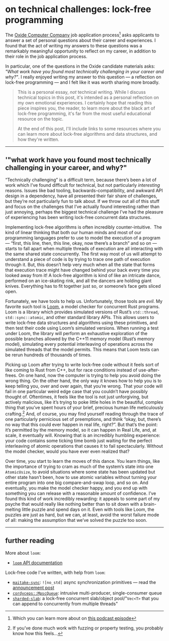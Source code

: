 # on technical challenges: lock-free programming

The [Oxide Computer Company](https://oxide.computer/) job application
process[^1] asks applicants to answer a set of personal questions about their
career and experiences. I found that the act of writing my answers to these
questions was a remarkably meaningful opportunity to reflect on my career, in
addition to their role in the job application process.

In particular, one of the questions in the Oxide candidate materials asks:
_"What work have you found most technically challenging in your career and
why?"_. I really enjoyed writing my answer to this question — a reflection on
lock-free programming — and I felt like it was worth sharing more broadly.

>
> This is a personal essay, _not_ technical writing. While I discuss technical
> topics in this post, it's intended as a personal reflection on my own
> emotional experiences. I certainly hope that reading this piece inspires you,
> the reader, to learn more about the black art of lock-free programming, it's
> far from the most useful educational resource on the topic.
>
> At the end of this post, I'll include links to some resources where you can
> learn more about lock-free algorithms and data structures, and how they're
> written. 

***

## '"what work have you found most technically challenging in your career, and why?"

“Technically challenging” is a difficult term, because there’s been a lot of
work which I’ve found difficult for technical, but not particularly
_interesting_ reasons. Issues like bad tooling, backwards-compatibility, and
awkward API design in a dependency, have all presented their fair share of
challenges, but they’re not particularly fun to talk about. If we throw out all
of this stuff and focus on the challenges that I’ve actually found interesting
rather than just annoying, perhaps the biggest technical challenge I’ve had the
pleasure of experiencing has been writing lock-free concurrent data structures. 

Implementing lock-free algorithms is often incredibly counter-intuitive.  The
kind of linear thinking that both our human minds and most of our programming
languages prefer to use to model the execution of a program — “first, this line,
then, this line, okay, now there’s a branch” and so on — starts to fall apart
when multiple threads of execution are all interacting with the same shared
state concurrently. The first way most of us will attempt to understand a piece
of code is by trying to trace one path of execution through it. But, this
doesn’t help very much when all the state that forms that execution trace might
have changed behind your back every time you looked away from it! A lock-free
algorithm is kind of like an intricate dance, performed on an ice-skating rink,
and all the dancers are holding giant knives. Everything has to fit together
just so, or someone’s face gets sliced open.

Fortunately, we have tools to help us. Unfortunately, those tools are _evil_. My
favorite such tool is [Loom](https://crates.io/crates/loom), a model checker for
concurrent Rust programs. Loom is a library which provides simulated versions of
Rust’s `std::thread`, `std::sync::atomic`, and other standard library APIs. This
allows users to write lock-free data structures and algorithms using these
primitives, and then test their code using Loom’s simulated versions. When
running a test under Loom, the library will perform an exhaustive exploration of
the possible branches allowed by the C++11 memory model (Rust’s memory model),
simulating every potential interleaving of operations across the simulated
threads that the model permits. This means that Loom tests can be rerun hundreds
of thousands of times. 

Picking up Loom after trying to write lock-free code without it feels sort of
like coming to Rust from C++, but for race conditions instead of
use-after-frees. On one hand, now the computer is trying to help you avoid doing
the wrong thing. On the other hand, the only way it knows how to help you is to
keep telling you, over and over again, that you’re wrong. That your code will
fail in one particular weird edge case that you couldn’t have possibly thought
of. Oftentimes, it feels like the tool is not just unforgiving, but actively
malicious, like it’s trying to poke little holes in the beautiful, complex thing
that you’ve spent hours of your brief, precious human life meticulously
crafting.[^2] And, of course, you may find yourself reading through the trace of
one particularly pernicious set of preemptions, and think “okay, but, there’s no
way that this could ever happen in real life, right?”. But that’s the point:
it’s permitted by the memory model, so it can happen in Real Life, and, at
scale, it eventually will. Knowing that is an incredibly humbling experience:
your code contains some ticking time bomb just waiting for the perfect
interleaving of atomic operations that causes it to fail spectacularly. Without
the model checker, would you have ever even realized that?

Over time, you start to learn the moves of this dance. You learn things, like
the importance of trying to cram as much of the system’s state into one
`AtomicUsize`, to avoid situations where some state has been updated but other
state hasn’t been, how to use atomic variables without turning your entire
program into one big compare-and-swap loop, and so on. And eventually, you make
the model checker happy, and you end up with something you can release with a
reasonable amount of confidence. I’ve found this kind of work incredibly
rewarding: it appeals to some part of my psyche that would really like nothing
better than to sit down with a brain-melting little puzzle and spend days on it.
Even with tools like Loom, the puzzles are just as hard, but we can, at least,
avoid the worst failure mode of all: making the assumption that we’ve solved the
puzzle too soon.

***

## further reading

More about `loom`:

- [`loom` API documentation](https://docs.rs/loom/latest/loom/)

Lock-free code I've written, with help from `loom`:

- [`maitake-sync`](https://crates.io/crates/maitake-sync): `![no_std]` async
  synchronization primitives — read the [announcement
  post](https://www.elizas.website/announcing-maitake-sync.html)
- [`cordyceps::MpscQueue`](https://docs.rs/cordyceps/latest/cordyceps/struct.MpscQueue.html):
  intrusive multi-producer, single-consumer queue
- [`sharded-slab`](https://crates.io/crates/sharded-slab): a lock-free
  concurrent slab/object pool/"`Vec<T>` that you can append to concurrently from
  multiple threads"

[^1]: Which you can learn more about on [this podcast
    episode](https://oxide.computer/podcasts/oxide-and-friends/1590191)
[^2]: If you’ve done much work with fuzzing or property testing, you probably
    know how this feels…
